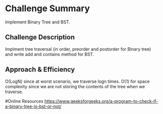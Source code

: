# Challenge Summary
Implement Binary Tree and BST. 

## Challenge Description
Implment tree traversal (in order, preorder and postorder for Binary tree) and write add and contains method for BST. 

## Approach & Efficiency
<!-- What approach did you take? Why? What is the Big O space/time for this approach? -->
O(LogN) since at worst scenario, we traverse logn times.
O(1) for space complexity since we are not storing the contents of the tree when we traverse.

#Online Resources
https://www.geeksforgeeks.org/a-program-to-check-if-a-binary-tree-is-bst-or-not/


